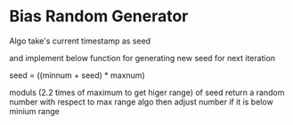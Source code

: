 # Bias Random Generator
Algo take's current timestamp as seed

and implement below function for generating new seed for next iteration

seed = ((minnum + seed) * maxnum)

moduls (2.2 times of maximum to get higer range) of seed return a random number with respect to max range
algo then adjust number if it is below minium range
